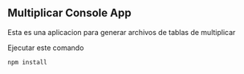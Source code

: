 ## Multiplicar Console App

Esta es una aplicacion para generar archivos de tablas de multiplicar

Ejecutar este comando

```
npm install
```
